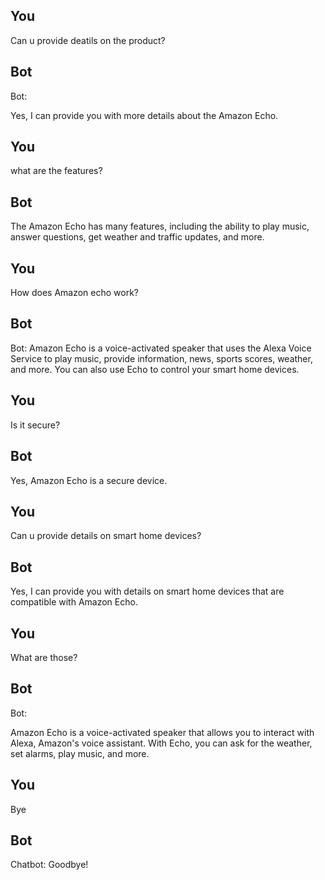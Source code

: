 ## You
Can u provide deatils on the product?

## Bot
Bot:

Yes, I can provide you with more details about the Amazon Echo.

## You
what are the features?

## Bot
The Amazon Echo has many features, including the ability to play music, answer questions, get weather and traffic updates, and more.

## You
How does Amazon echo work?

## Bot
Bot: Amazon Echo is a voice-activated speaker that uses the Alexa Voice Service to play music, provide information, news, sports scores, weather, and more. You can also use Echo to control your smart home devices.

## You
Is it secure?

## Bot
Yes, Amazon Echo is a secure device.

## You
Can u provide details on smart home devices?

## Bot
Yes, I can provide you with details on smart home devices that are compatible with Amazon Echo.

## You
What are those?

## Bot
Bot:

Amazon Echo is a voice-activated speaker that allows you to interact with Alexa, Amazon's voice assistant. With Echo, you can ask for the weather, set alarms, play music, and more.

## You
Bye

## Bot
Chatbot: Goodbye!

